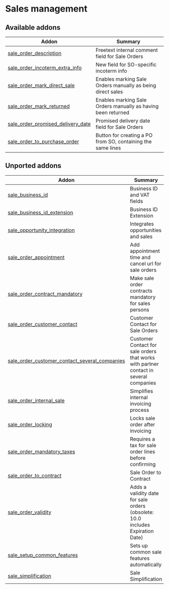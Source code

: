 Sales management
================

[//]: # (addons)

Available addons
----------------
**Addon** | **Summary**
--- | ---
[sale_order_description](sale_order_description/) | Freetext internal comment field for Sale Orders
[sale_order_incoterm_extra_info](sale_order_incoterm_extra_info/) | New field for SO-specific incoterm info
[sale_order_mark_direct_sale](sale_order_mark_direct_sale/) | Enables marking Sale Orders manually as being direct sales
[sale_order_mark_returned](sale_order_mark_returned/) | Enables marking Sale Orders manually as having been returned
[sale_order_promised_delivery_date](sale_order_promised_delivery_date/) | Promised delivery date field for Sale Orders
[sale_order_to_purchase_order](sale_order_to_purchase_order/) | Button for creating a PO from SO, containing the same lines

Unported addons
---------------
**Addon** | **Summary**
--- | ---
[sale_business_id](sale_business_id/) | Business ID and VAT fields
[sale_business_id_extension](sale_business_id_extension/) | Business ID Extension
[sale_opportunity_integration](sale_opportunity_integration/) | Integrates opportunities and sales
[sale_order_appointment](sale_order_appointment/) | Add appointment time and cancel url for sale orders
[sale_order_contract_mandatory](sale_order_contract_mandatory/) | Make sale order contracts mandatory for sales persons
[sale_order_customer_contact](sale_order_customer_contact/) | Customer Contact for Sale Orders
[sale_order_customer_contact_several_companies](sale_order_customer_contact_several_companies/) | Customer Contact for sale orders that works with partner contact in several companies
[sale_order_internal_sale](sale_order_internal_sale/) | Simplifies internal invoicing process
[sale_order_locking](sale_order_locking/) | Locks sale order after invoicing
[sale_order_mandatory_taxes](sale_order_mandatory_taxes/) | Requires a tax for sale order lines before confirming
[sale_order_to_contract](sale_order_to_contract/) | Sale Order to Contract
[sale_order_validity](sale_order_validity/) | Adds a validity date for sale orders (obsolete: 10.0 includes Expiration Date)
[sale_setup_common_features](sale_setup_common_features/) | Sets up common sale features automatically
[sale_simplification](sale_simplification/) | Sale Simplification